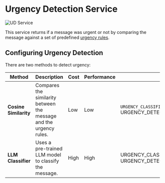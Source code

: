 # Urgency Detection Service

![UD Service](./ud-service-screenshot.png)

This service returns if a message was urgent or not by comparing the message
against a set of predefined [urgency rules](../admin-app/urgency-rules.md).


## Configuring Urgency Detection

There are two methods to detect urgency:


| Method | Description | Cost | Performance | Configuration |
|---|---|---|---|---|
| **Cosine Similarity** | Compares the similarity between the message and the urgency rules. | Low | Low | `URGENCY_CLASSIFIER="llm_entailment_classifier"` URGENCY_DETECTION_MAX_DISTANCE= |
| **LLM Classifier** | Uses a pre-trained LLM model to classify the message. | High | High | URGENCY_CLASSIFIER="cosine_distance_classifier" URGENCY_DETECTION_MIN_PROBABILITY= |
